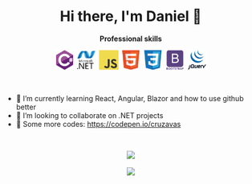 <h1 align="center">Hi there, I'm Daniel 👋</h1>

<p align="center"> 
 <strong>
  Professional skills
  </strong>
</p>

<p align="center"> 
  <img src="https://raw.githubusercontent.com/devicons/devicon/master/icons/csharp/csharp-original.svg" alt="csharp" width="40" height="40" />
  <img src="https://raw.githubusercontent.com/devicons/devicon/master/icons/dot-net/dot-net-original-wordmark.svg" alt="dotnet" width="40" height="40" />
  <img src="https://raw.githubusercontent.com/devicons/devicon/master/icons/javascript/javascript-original.svg" alt="javascript" width="40" height="40" />
  <img src="https://raw.githubusercontent.com/devicons/devicon/master/icons/html5/html5-original.svg" alt="html5" width="40" height="40" />
  <img src="https://raw.githubusercontent.com/devicons/devicon/master/icons/css3/css3-original.svg" alt="css3" width="40" height="40" />
  <img src="https://raw.githubusercontent.com/devicons/devicon/master/icons/bootstrap/bootstrap-plain-wordmark.svg" alt="bootstrap" width="40" height="40" />
  <img src="https://raw.githubusercontent.com/devicons/devicon/master/icons/jquery/jquery-original-wordmark.svg" alt="jquery" width="40" height="40" />
</p>
<br />

- 🌱 I’m currently learning React, Angular, Blazor and how to use github better
- 👯 I’m looking to collaborate on .NET projects
- 📃 Some more codes: https://codepen.io/cruzavas

<br />
<p align="center">
 <a href="#" alt="DanielVas' GitHub stats">
  <img src="https://github-readme-stats.vercel.app/api?username=cruzavas&show_icons=true&theme=react" />
 </a>
</p>
<p align="center">
  <a href="#" alt="Top Langs">
  <img src="https://github-readme-stats.vercel.app/api/top-langs/?username=cruzavas&layout=compact&theme=react" />
 </a>
</p>
